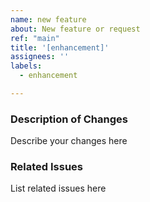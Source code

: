 ```yaml
---
name: new feature
about: New feature or request
ref: "main"
title: '[enhancement]'
assignees: ''
labels:
  - enhancement

---
```


### Description of Changes

Describe your changes here

### Related Issues

List related issues here